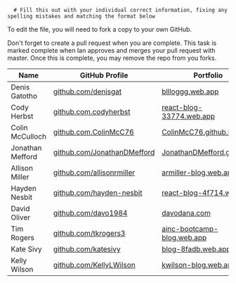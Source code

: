      # Fill this out with your individual correct information, fixing any spelling mistakes and matching the format below

To edit the file, you will need to fork a copy to your own GitHub.

Don't forget to create a pull request when you are complete. This task is marked complete when Ian approves and merges your pull request with master. Once this is complete, you may remove the repo from you forks.

| Name             | GitHub Profile                                                     | Portfolio                                                                                  |
| ---------------- | ------------------------------------------------------------------ | ------------------------------------------------------------------------------------------ |
| Denis Gatotho    | [github.com/denisgat](https://github.com/denisgat)                 | [bllloggg.web.app](https://bllloggg.web.app/)                                           |
| Cody Herbst      | [github.com.codyherbst](https://github.com/codyherbst)             | [react-blog-33774.web.app](https://react-blog-33774.web.app/)                                       |
| Colin McCulloch  | [github.com.ColinMcC76](https://github.com/ColinMcC76)             | [ColinMcC76.github.io](https://ColinMcC76.github.io/)                                      |
| Jonathan Mefford | [github.com/JonathanDMefford](https://github.com/JonathanDMefford) | [JonathanDMefford.github.io](https://jonathandmefford.github.io/)                          |
| Allison Miller   | [github.com/allisonrmiller](https://github.com/AllisonRMiller)     | [armiller-blog.web.app](https://armiller-blog.web.app/)                              |
| Hayden Nesbit    | [github.com/hayden-nesbit](https://github.com/hayden-nesbit)       | [react-blog-4f714.web.app](https://react-blog-4f714.web.app/)                                 |
| David Oliver     | [github.com/davo1984](https://github.com/davo1984)                 | [davodana.com](http://davodana.com/)                                           |
| Tim Rogers       | [github.com/tkrogers3](https://github.com/tkrogers3)               | [ainc-bootcamp-blog.web.app](https://ainc-bootcamp-blog.web.app/)                                         |
| Kate Sivy        | [github.com/katesivy](https://github.com/katesivy)                 | [blog-8fadb.web.app](https://blog-8fadb.web.app/) |
| Kelly Wilson     | [github.com/KellyLWilson](https://github.com/KellyLWilson)         | [kwilson-blog.web.app](https://kwilson-blog.web.app/)                                  |
